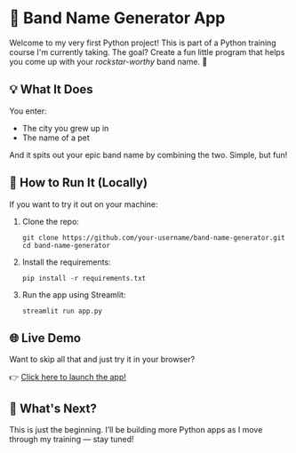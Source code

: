 # 🎸 Band Name Generator App

Welcome to my very first Python project! This is part of a Python training course I'm currently taking. The goal? Create a fun little program that helps you come up with your *rockstar-worthy* band name. 🤘

## 💡 What It Does

You enter:
- The city you grew up in
- The name of a pet

And it spits out your epic band name by combining the two. Simple, but fun!

## 🧪 How to Run It (Locally)

If you want to try it out on your machine:

1. Clone the repo:
   ```
   git clone https://github.com/your-username/band-name-generator.git
   cd band-name-generator
   ```

2. Install the requirements:
   ```
   pip install -r requirements.txt
   ```

3. Run the app using Streamlit:
   ```
   streamlit run app.py
   ```

## 🌐 Live Demo

Want to skip all that and just try it in your browser?

👉 [Click here to launch the app!](https://your-username-band-name-generator.streamlit.app)

## 🚀 What's Next?

This is just the beginning. I’ll be building more Python apps as I move through my training — stay tuned!
